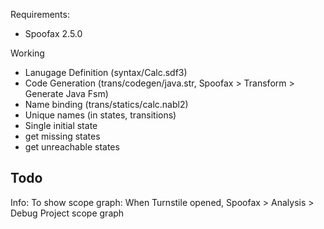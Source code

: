 Requirements:
- Spoofax 2.5.0

Working
- Lanugage Definition (syntax/Calc.sdf3)
- Code Generation (trans/codegen/java.str, Spoofax > Transform > Generate Java Fsm)
- Name binding  (trans/statics/calc.nabl2)
- Unique names (in states, transitions)
- Single initial state
- get missing states
- get unreachable states 

Todo
- 

Info:
To show scope graph: When Turnstile opened, Spoofax > Analysis > Debug Project scope graph